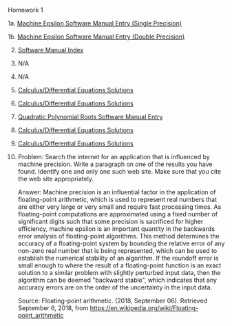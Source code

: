 Homework 1

1a. [Machine Epsilon Software Manual Entry (Single Precision)](https://github.com/CamWeil/math4610/blob/master/softwaremanual/01amaceps.md)

1b. [Machine Epsilon Software Manual Entry (Double Precision)](https://github.com/CamWeil/math4610/blob/master/softwaremanual/01bdmaceps.md)

2. [Software Manual Index](https://github.com/CamWeil/math4610/blob/master/softwaremanual/softwaremanualindex.md)

3. N/A

4. N/A

5. [Calculus/Differential Equations Solutions](https://github.com/CamWeil/math4610/blob/master/homework/nmhw1.pdf)

6. [Calculus/Differential Equations Solutions](https://github.com/CamWeil/math4610/blob/master/homework/nmhw1.pdf)

7. [Quadratic Polynomial Roots Software Manual Entry](https://github.com/CamWeil/math4610/blob/master/softwaremanual/02qproots.md)

8. [Calculus/Differential Equations Solutions](https://github.com/CamWeil/math4610/blob/master/homework/nmhw1.pdf)

9. [Calculus/Differential Equations Solutions](https://github.com/CamWeil/math4610/blob/master/homework/nmhw1.pdf)

10. Problem: Search the internet for an application that is influenced by machine precision. Write a paragraph on one of the results you have found. Identify one and only one such web site. Make sure that you cite the web site appropriately.

    Answer: Machine precision is an influential factor in the application of floating-point arithmetic, which is used to represent real numbers that are either very large or very small and require fast processing times. As floating-point computations are approximated using a fixed number of significant digits such that some precision is sacrificed for higher efficiency, machine epsilon is an important quantity in the backwards error analysis of floating-point algorithms. This method determines the accuracy of a floating-point system by bounding the relative error of any non-zero real number that is being represented, which can be used to establish the numerical stability of an algorithm. If the roundoff error is small enough to where the result of a floating-point function is an exact solution to a similar problem with slightly perturbed input data, then the algorithm can be deemed "backward stable", which indicates that any accuracy errors are on the order of the uncertainty in the input data.

    Source: Floating-point arithmetic. (2018, September 06). Retrieved September 6, 2018, from https://en.wikipedia.org/wiki/Floating-point_arithmetic
